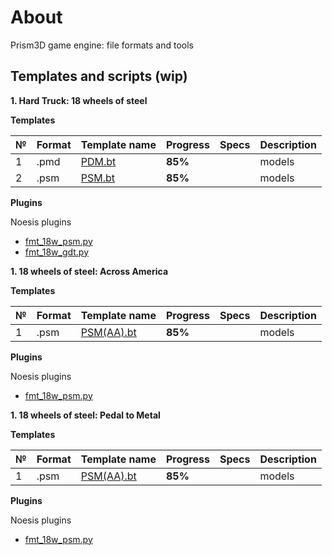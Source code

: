 # About
Prism3D game engine: file formats and tools

## Templates and scripts (wip)

**1. Hard Truck: 18 wheels of steel**

****Templates****

| № | Format       | Template name     | Progress     | Specs | Description |
| :--- | :--------- | :----------- | :---------- | :---------- | :---------- |
| 1 | .pmd        | [PDM.bt](https://github.com/AlexKimov/18wheels-file-formats/tree/master/templates/010editor/PDM.bt)        | **85%**      |          |  models |
| 2 | .psm        | [PSM.bt](https://github.com/AlexKimov/18wheels-file-formats/tree/master/templates/010editors/PSM.bt)        | **85%**      |            | models |

****Plugins****

Noesis plugins
* [fmt_18w_psm.py](https://github.com/AlexKimov/18wheels-file-formats/tree/master/plugins/noesis/fmt_18w_psm.py)
* [fmt_18w_gdt.py](https://github.com/AlexKimov/18wheels-file-formats/tree/master/plugins/noesis/fmt_18w_gdt.py)

**1. 18 wheels of steel: Across America**

****Templates****

| № | Format       | Template name     | Progress     | Specs | Description |
| :--- | :--------- | :----------- | :---------- | :---------- | :---------- |
| 1 | .psm        | [PSM(AA).bt](https://github.com/AlexKimov/18wheels-file-formats/tree/master/templates/010editor/PSM(AA).bt)        | **85%**      |          |  models |

****Plugins****

Noesis plugins
* [fmt_18w_psm.py](https://github.com/AlexKimov/18wheels-file-formats/tree/master/plugins/noesis/fmt_18w_psm.py)

**1. 18 wheels of steel: Pedal to Metal**

****Templates****

| № | Format       | Template name     | Progress     | Specs | Description |
| :--- | :--------- | :----------- | :---------- | :---------- | :---------- |
| 1 | .psm        | [PSM(AA).bt](https://github.com/AlexKimov/18wheels-file-formats/tree/master/templates/010editor/PSM(AA).bt)        | **85%**      |          |  models |

****Plugins****

Noesis plugins
* [fmt_18w_psm.py](https://github.com/AlexKimov/18wheels-file-formats/tree/master/plugins/noesis/fmt_18w_psm.py)
